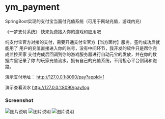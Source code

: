 # ym_payment

SpringBoot实现的支付宝当面付充值系统（可用于网站充值，游戏内充）

《一梦支付系统》
快来免费接入你的游戏和应用吧

纯支付宝官方对接的支付，需要开通支付宝官方【当方面付】服务，签约成功后就能用了
用户的充值直接进入你的账号，没有中间环节，我开发的软件只是帮你完成监控买家
支付完成后回调到你的游戏服务器进行自动元宝的发放，并在你的数据库里记录了你
的玩家充值流水。拥有自己的充值系统，不用担心平台倒闭和跑路。


演示支付地址：
http://127.0.0.1:8090/pay?appId=1

演示查看流水
http://127.0.0.1:8090/pay/log


### Screenshot

![图片说明](https://ymbok.com/static/ym_payment/screenshot/1.png "1.png")
![图片说明](https://ymbok.com/static/ym_payment/screenshot/2.png "2.png")
![图片说明](https://ymbok.com/static/ym_payment/screenshot/3.png "3.png")


